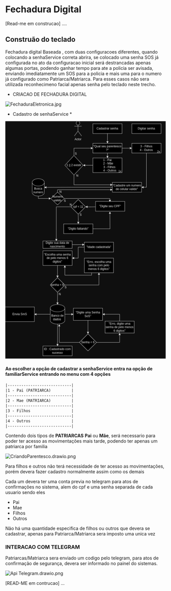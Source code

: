 # Fechadura Digital
[Read-me em construcao] ....

## Construão do teclado 

Fechadura digital Baseada , com duas configuracoes diferentes, quando colocando a senhaService correta abrira,
se colocado uma senha SOS já configurada no ato da configuracao inicial
será destrancadas apenas algumas portas, podendo ganhar tempo para ate a policia ser avisada, enviando imediatamente um SOS 
para a policia e mais uma para o numero já configurado como Patriarca/Matriarca.
Para esses casos nâo sera utilizada reconhecimeno facial apenas senha pelo teclado neste trecho.

* CRIACAO DE FECHADURA DIGITAL

![FechaduraEletronica.jpg](..%2F..%2FDiagramaFechadura%2FFechaduraEletronica.jpg)
* Cadastro de senhaService *

![img.png](Diagramas/img.png)

#### Ao escolher a opção de cadastrar a senhaService entra na opção de familiarService entrando no menu com 4 opções
```
|----------------------------|
|1 - Pai (PATRIARCA)         |
|----------------------------|
|2 - Mae (MATRIARCA)         |
|----------------------------|
|3 - Filhos                  |
|----------------------------|
|4 - Outros                  |
|----------------------------|
```

Contendo dois tipos de **PATRIARCAS** **Pai** ou **Mãe**, será necessario para poder ter acesso as movimentações mais 
tarde, podendo ter apenas um patriarca por familia 

![CriandoParentesco.drawio.png](..%2F..%2FDiagramaFechadura%2FParente%20Cadastro%2FCriandoParentesco.drawio.png)

Para filhos e outros não terá necessidade de ter acesso as movimentações, porém devera fazer cadastro normalmente assim como os demais

Cada um devera ter uma conta previa no telegram para atos de confirmações no sistema, alem do cpf e uma senha separada de cada usuario 
sendo eles 

- Pai
- Mae
- Filhos
- Outros

Não há uma quantidade especifica de filhos ou outros que devera se cadastrar, apenas para Patriarca/Matriarca sera imposto uma unica vez





### INTERACAO COM TELEGRAM  

Patriarcas/Matriarca sera enviado um codigo pelo telegram, para atos de confirmação de segurança, devera ser informado no painel do sistemas.


![Api Telegram.drawio.png](..%2F..%2FDiagramaFechadura%2FApi%20Telegram%2FApi%20Telegram.drawio.png)






[READ-ME em contrucao] ...